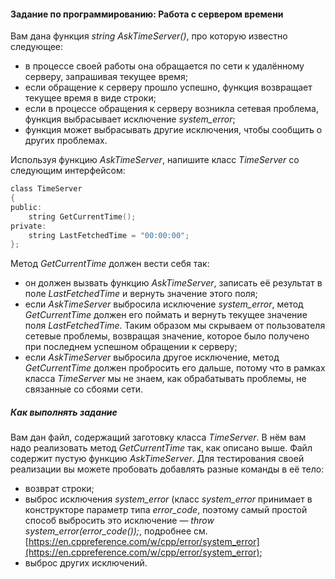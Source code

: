 #### Задание по программированию: Работа с сервером времени ####

Вам дана функция *string AskTimeServer()*, про которую известно следующее:

* в процессе своей работы она обращается по сети к удалённому серверу, запрашивая текущее время;
* если обращение к серверу прошло успешно, функция возвращает текущее время в виде строки;
* если в процессе обращения к серверу возникла сетевая проблема, функция выбрасывает исключение *system_error*;
* функция может выбрасывать другие исключения, чтобы сообщить о других проблемах.

Используя функцию *AskTimeServer*, напишите класс *TimeServer* со следующим интерфейсом:
```objectivec
class TimeServer
{
public:
	string GetCurrentTime();
private:
	string LastFetchedTime = "00:00:00";
};
```

Метод *GetCurrentTime* должен вести себя так:

* он должен вызвать функцию *AskTimeServer*, записать её результат в поле *LastFetchedTime* и вернуть значение этого поля;
* если *AskTimeServer* выбросила исключение *system_error*, метод *GetCurrentTime* должен его поймать и вернуть текущее значение поля *LastFetchedTime*. Таким образом мы скрываем от пользователя сетевые проблемы, возвращая значение, которое было получено при последнем успешном обращении к серверу;
* если *AskTimeServer* выбросила другое исключение, метод *GetCurrentTime* должен пробросить его дальше, потому что в рамках класса *TimeServer* мы не знаем, как обрабатывать проблемы, не связанные со сбоями сети.

##### Как выполнять задание #####
Вам дан файл, содержащий заготовку класса *TimeServer*. В нём вам надо реализовать метод *GetCurrentTime* так, как описано выше. Файл содержит пустую функцию *AskTimeServer*. Для тестирования своей реализации вы можете пробовать добавлять разные команды в её тело:

* возврат строки;
* выброс исключения *system_error* (класс *system_error* принимает в конструкторе параметр типа *error_code*, поэтому самый простой способ выбросить это исключение — *throw system_error(error_code());*, подробнее см. [https://en.cppreference.com/w/cpp/error/system_error](https://en.cppreference.com/w/cpp/error/system_error);
* выброс других исключений.
